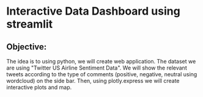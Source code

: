 # Interactive Data Dashboard  using streamlit
## Objective: 
The idea is to using python, we will create web application. The dataset we are using "Twitter US Airline Sentiment Data". We will show the relevant tweets according to the type of comments (positive, negative, neutral using wordcloud) on the side bar. Then, using plotly.express we will create interactive plots and map. 
